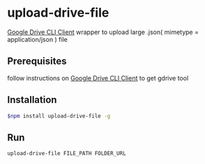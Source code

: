 # upload-drive-file

[Google Drive CLI Client](https://github.com/prasmussen/gdrive) wrapper to upload large .json( mimetype = application/json ) file

## Prerequisites

follow instructions on [Google Drive CLI Client](https://github.com/prasmussen/gdrive) to get gdrive tool

## Installation

```bash
$npm install upload-drive-file -g
```

## Run
```bash
upload-drive-file FILE_PATH FOLDER_URL
```
